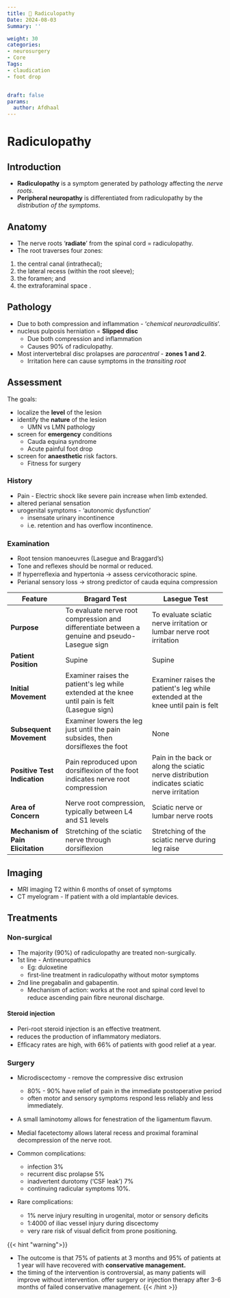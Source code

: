 ```yaml
---
title: 👹 Radiculopathy
Date: 2024-08-03
Summary: ''

weight: 30
categories: 
- neurosurgery
- Core
Tags:
- claudication
- foot drop


draft: false
params:
  author: Afdhaal
---
```


# Radiculopathy
## Introduction
- **Radiculopathy** is a symptom generated by pathology affecting the *nerve roots*.
- **Peripheral neuropathy** is differentiated from radiculopathy by the *distribution of the symptoms*.

## Anatomy
- The nerve roots ‘**radiate**’ from the spinal cord = radiculopathy.
- The root traverses four zones: 
1. the central canal (intrathecal);
2. the lateral recess (within the root sleeve);
3. the foramen; and
4. the extraforaminal space .

## Pathology
- Due to both compression and inflammation - ‘*chemical neuroradiculitis*’.
- nucleus pulposis herniation = **Slipped disc**
	- Due both compression and inﬂammation 
	- Causes 90% of radiculopathy. 
- Most intervertebral disc prolapses are *paracentral* - **zones 1 and 2**.
	- Irritation here can cause symptoms in the *transiting root* 

## Assessment
The goals:
- localize the **level** of the lesion
- identify the **nature** of the lesion
  - UMN vs LMN pathology
- screen for **emergency** conditions
  - Cauda equina syndrome
  - Acute painful foot drop
- screen for **anaesthetic** risk factors.
  - Fitness for surgery

### History 
- Pain - Electric shock like severe pain increase when limb extended.
- altered perianal sensation
- urogenital symptoms - ‘autonomic dysfunction’ 
	- insensate urinary incontinence
	- i.e. retention and has overﬂow incontinence. 

### Examination
- Root tension manoeuvres (Lasegue and Braggard’s) 
- Tone and reﬂexes should be normal or reduced. 
- If hyperreﬂexia and hypertonia -> assess cervicothoracic spine.
- Perianal sensory loss -> strong predictor of cauda equina compression 


|**Feature**|**Bragard Test**|**Lasegue Test**|
|---|---|---|
|**Purpose**|To evaluate nerve root compression and differentiate between a genuine and pseudo-Lasegue sign|To evaluate sciatic nerve irritation or lumbar nerve root irritation|
|**Patient Position**|Supine|Supine|
|**Initial Movement**|Examiner raises the patient's leg while extended at the knee until pain is felt (Lasegue sign)|Examiner raises the patient's leg while extended at the knee until pain is felt|
|**Subsequent Movement**|Examiner lowers the leg just until the pain subsides, then dorsiflexes the foot|None|
|**Positive Test Indication**|Pain reproduced upon dorsiflexion of the foot indicates nerve root compression|Pain in the back or along the sciatic nerve distribution indicates sciatic nerve irritation|
|**Area of Concern**|Nerve root compression, typically between L4 and S1 levels|Sciatic nerve or lumbar nerve roots|
|**Mechanism of Pain Elicitation**|Stretching of the sciatic nerve through dorsiflexion|Stretching of the sciatic nerve during leg raise|

## Imaging
- MRI imaging T2 within 6 months of onset of symptoms
- CT myelogram -  If patient with a old implantable devices.

## Treatments

### Non-surgical
- The majority (90%) of radiculopathy are treated non-surgically. 
- 1st line - Antineuropathics 
	- Eg: duloxetine
	- ﬁrst-line treatment in radiculopathy without motor symptoms 
- 2nd line pregabalin and gabapentin. 
	- Mechanism of action: works at the root and spinal cord level to reduce ascending pain ﬁbre neuronal discharge.
#### Steroid injection
- Peri-root steroid injection is an effective treatment.
- reduces the production of inﬂammatory mediators.
- Efﬁcacy rates are high, with 66% of patients with good relief at a year.

### Surgery
- Microdiscectomy - remove the compressive disc extrusion
	- 80% - 90% have relief of pain in the immediate postoperative period
	- often motor and sensory symptoms respond less reliably and less immediately. 
- A small laminotomy allows for fenestration of the ligamentum ﬂavum.
- Medial facetectomy allows lateral recess and proximal foraminal decompression of the nerve root.

- Common complications:
	- infection 3%
	- recurrent disc prolapse 5%
	- inadvertent durotomy (‘CSF leak’) 7%
	- continuing radicular symptoms 10%.
- Rare complications:
	- 1% nerve injury resulting in urogenital, motor or sensory deﬁcits
	- 1:4000 of iliac vessel injury during discectomy
	- very rare risk of visual deﬁcit from prone positioning.

{{< hint "warning">}}
- The outcome is that 75% of patients at 3 months and 95% of patients at 1 year will have recovered with **conservative management.**
- the timing of the intervention is controversial, as many patients will improve without intervention. offer surgery or injection therapy after 3-6 months of failed conservative management.
{{< /hint >}}

